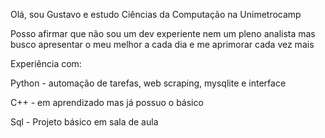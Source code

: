   Olá, sou Gustavo e estudo Ciências da Computação na Unimetrocamp

  Posso afirmar que não sou um dev experiente nem um pleno analista
  mas busco apresentar o meu melhor a cada dia e me aprimorar cada 
  vez mais

  Experiência com:

  Python - automação de tarefas, web scraping, mysqlite e interface

  C++ - em aprendizado mas já possuo o básico

  Sql - Projeto básico em sala de aula
